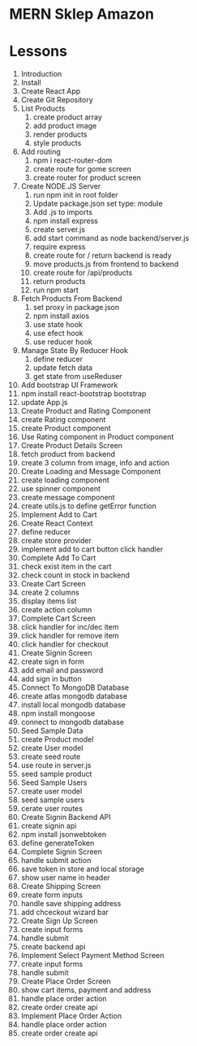 # MERN Sklep Amazon

# Lessons

1. Introduction
2. Install
3. Create React App
4. Create Git Repository
5. List Products
   1. create product array
   2. add product image
   3. render products
   4. style products
6. Add routing
   1. npm i react-router-dom
   2. create route for gome screen
   3. create router for product screen
7. Create NODE.JS Server
   1. run npm init in root folder
   2. Update package.json set type: module
   3. Add .js to imports
   4. npm install express
   5. create server.js
   6. add start command as node backend/server.js
   7. require express
   8. create route for / return backend is ready
   9. move products.js from frontend to backend
   10. create route for /api/products
   11. return products
   12. run npm start
8. Fetch Products From Backend
   1. set proxy in package.json
   2. npm install axios
   3. use state hook
   4. use efect hook
   5. use reducer hook
9. Manage State By Reducer Hook
   1. define reducer
   2. update fetch data
   3. get state from useReduser
10. Add bootstrap UI Framework
   1. npm install react-bootstrap bootstrap
   2. update App.js
11. Create Product and Rating Component
   1. create Rating component
   2. create Product component
   3. Use Rating component in Product component
12. Create Product Details Screen
   1. fetch product from backend
   2. create 3 column from image, info and action
13. Create Loading and Message Component
   1. create loading component
   2. use spinner component
   3. create message component
   4. create utils.js to define getError function
14. Implement Add to Cart
   1. Create React Context
   2. define reducer
   3. create store provider
   4. implement add to cart button click handler
15. Complete Add To Cart
   1. check exist item in the cart
   2. check count in stock in backend
16. Create Cart Screen
   1. create 2 columns
   2. display items list
   3. create action column
17. Complete Cart Screen
   1. click handler for inc/dec item
   2. click handler for remove item
   3. click handler for checkout
18. Create Signin Screen
   1. create sign in form
   2. add email and password
   3. add sign in button
19. Connect To MongoDB Database
   1. create atlas mongodb database
   2. install local mongodb database
   3. npm install mongoose
   4. connect to mongodb database
20. Seed Sample Data
   1. create Product model
   2. create User model
   3. create seed route
   4. use route in server.js
   5. seed sample product
21. Seed Sample Users
   1. create user model
   2. seed sample users
   3. cerate user routes
22. Create Signin Backend API
   1. create signin api
   2. npm install jsonwebtoken
   3. define generateToken
23. Complete Signin Screen
   1. handle submit action
   2. save token in store and local storage
   3. show user name in header
24. Create Shipping Screen
   1. create form inputs
   2. handle save shipping address
   3. add chceckout wizard bar
25. Create Sign Up Screen
   1. create input forms
   2. handle submit
   3. create backend api
26. Implement Select Payment Method Screen
   1. create input forms
   2. handle submit
27. Create Place Order Screen
   1. show cart items, payment and address
   2. handle place order action
   3. create order create api
28. Implement Place Order Action
   1. handle place order action
   2. create order create api